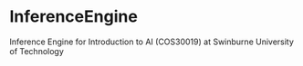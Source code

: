# InferenceEngine
Inference Engine for Introduction to AI (COS30019) at Swinburne University of Technology
